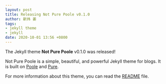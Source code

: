 ```yaml
---
layout: post
title: Releasing Not Pure Poole v0.1.0
author: 新炜 姜
tags:
- jekyll theme
- jekyll
date: 2020-10-01 13:56 +0800
---
```

The Jekyll theme **Not Pure Poole** v0.1.0 was released!

Not Pure Poole is a simple, beautiful, and powerful Jekyll theme for blogs. It is built on [Poole](https://github.com/poole/poole) and [Pure](https://purecss.io/).

For more information about this theme, you can read the [README](https://github.com/xw-coding/not-pure-poole/blob/master/README.md) file.
